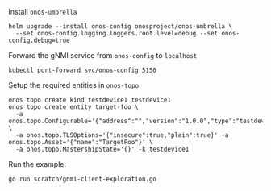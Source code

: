 Install `onos-umbrella`
```shell
helm upgrade --install onos-config onosproject/onos-umbrella \
  --set onos-config.logging.loggers.root.level=debug --set onos-config.debug=true
```

Forward the gNMI service from `onos-config` to `localhost`
```shell
kubectl port-forward svc/onos-config 5150
```

Setup the required entities in `onos-topo`
```shell
onos topo create kind testdevice1 testdevice1
onos topo create entity target-foo \
  -a onos.topo.Configurable='{"address":"","version":"1.0.0","type":"testdevice","timeout":"30s"}' \
  -a onos.topo.TLSOptions='{"insecure":true,"plain":true}' -a onos.topo.Asset='{"name":"TargetFoo"}' \
  -a onos.topo.MastershipState='{}' -k testdevice1
```

Run the example:
```shell
go run scratch/gnmi-client-exploration.go
```